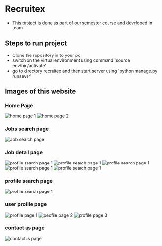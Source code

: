 # Recruitex
- This project is done as part of our semester course and developed in team
## Steps to run project
- Clone the repository in to your pc 
- switch on the virtual environment using command 'source env/bin/activate'
- go to directory recruitex and then start server using 'python manage.py runsever'

## Images of this website
### Home Page
![home page 1](website_images/home_1.png)
![home page 2](website_images/home_2.png)

### Jobs search page
![Job search page](website_images/job_search.png)

### Job detail page
![profile search page 1](website_images/job_1.png)
![profile search page 1](website_images/job_2.png)
![profile search page 1](website_images/job_3.png)
![profile search page 1](website_images/job_4.png)
![profile search page 1](website_images/job_5.png)

### profile search page
![profile search page 1](website_images/profiles_search_page.png)

### user profile page
![profile page 1](website_images/profile_page_1.png)
![peofile page 2](website_images/profile_page_2.png)
![profile page 3](website_images/profile_page_3.png)

### contact us page
![contactus page](website_images/contact_us.png)
